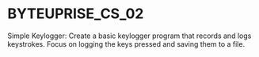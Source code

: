 # BYTEUPRISE_CS_02
Simple Keylogger: Create a basic keylogger program that records and logs keystrokes. Focus on logging the keys pressed and saving them to a file.
